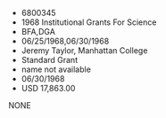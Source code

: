 * 6800345
* 1968 Institutional Grants For Science
* BFA,DGA
* 06/25/1968,06/30/1968
* Jeremy Taylor, Manhattan College
* Standard Grant
*   name not available
* 06/30/1968
* USD 17,863.00

NONE